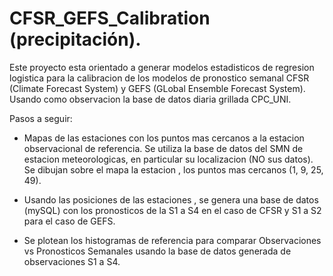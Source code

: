 # CFSR_GEFS_Calibration (precipitación).

Este proyecto esta orientado a generar modelos estadisticos de regresion logistica para la calibracion de los modelos de pronostico semanal CFSR (Climate Forecast System) y GEFS (GLobal Ensemble Forecast System). Usando como observacion la base de datos diaria grillada CPC_UNI.

Pasos a seguir:

* Mapas de las estaciones con los puntos mas cercanos a la estacion observacional de referencia. Se utiliza la base de datos del SMN de estacion meteorologicas, en particular su localizacion (NO sus datos). Se dibujan sobre el mapa la estacion , los puntos mas cercanos (1, 9, 25, 49).

* Usando las posiciones de las estaciones , se genera una base de datos (mySQL) con los pronosticos de la S1 a S4 en el caso de CFSR y S1 a S2 para el caso de GEFS.

* Se plotean los histogramas de referencia para comparar Observaciones vs Pronosticos Semanales usando la base de datos generada de observaciones S1 a S4.




